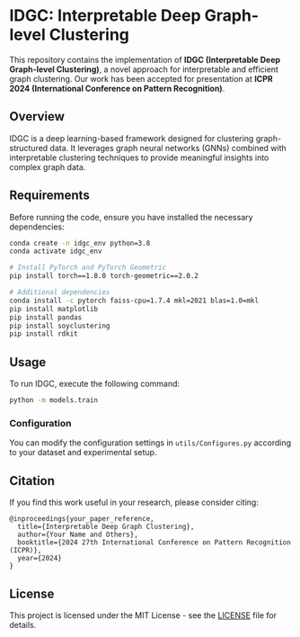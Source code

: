 # IDGC: Interpretable Deep Graph-level Clustering

This repository contains the implementation of **IDGC (Interpretable Deep Graph-level Clustering)**, a novel approach for interpretable and efficient graph clustering. Our work has been accepted for presentation at **ICPR 2024 (International Conference on Pattern Recognition)**.

## Overview

IDGC is a deep learning-based framework designed for clustering graph-structured data. It leverages graph neural networks (GNNs) combined with interpretable clustering techniques to provide meaningful insights into complex graph data.

## Requirements

Before running the code, ensure you have installed the necessary dependencies:

```bash
conda create -n idgc_env python=3.8
conda activate idgc_env

# Install PyTorch and PyTorch Geometric
pip install torch==1.8.0 torch-geometric==2.0.2

# Additional dependencies
conda install -c pytorch faiss-cpu=1.7.4 mkl=2021 blas=1.0=mkl
pip install matplotlib
pip install pandas
pip install soyclustering
pip install rdkit
```

## Usage

To run IDGC, execute the following command:

```bash
python -m models.train
```

### Configuration

You can modify the configuration settings in `utils/Configures.py` according to your dataset and experimental setup.

## Citation

If you find this work useful in your research, please consider citing:

```
@inproceedings{your_paper_reference,
  title={Interpretable Deep Graph Clustering},
  author={Your Name and Others},
  booktitle={2024 27th International Conference on Pattern Recognition (ICPR)},
  year={2024}
}
```

## License

This project is licensed under the MIT License - see the [LICENSE](LICENSE) file for details.

 
